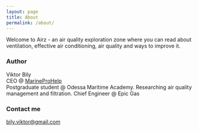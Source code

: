 ```yaml
---
layout: page
title: About
permalink: /about/
---
```


Welcome to Airz - an air quality exploration zone where you can read about ventilation, effective air conditioning, air quality and ways to improve it.

### Author

Viktor Bily  
CEO @ [MarineProHelp](https://marineprohelp.com)  
Postgraduate student @ Odessa Maritime Academy. Researching air quality management and filtration.
Chief Engineer @ Epic Gas  

### Contact me

[bily.viktor@gmail.com](mailto:bily.viktor@gmail.com)
